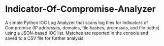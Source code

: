 # Indicator-Of-Compromise-Analyzer
A simple Python IOC Log Analyzer that scans log files for Indicators of Compromise (IP addresses, domains, file hashes, processes, and file paths) using a JSON-based IOC list. Matches are reported in the console and saved to a CSV file for further analysis.
